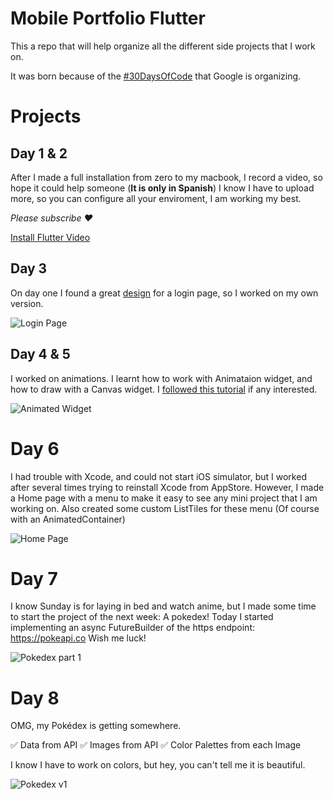 # Mobile Portfolio Flutter

This a repo that will help organize all the different side projects that I work on.

It was born because of the [#30DaysOfCode](https://developers.googleblog.com/2021/01/join-us-for-30daysofflutter.html) that Google is organizing.

# Projects

## Day 1 & 2

After I made a full installation from zero to my macbook, I record a video, so hope it could help someone (**It is only in Spanish**) I know I have to upload more, so you can configure all your enviroment, I am working my best.

*Please subscribe ❤️*

[Install Flutter Video](https://www.youtube.com/watch?v=KMHUV6PD6ao&ab_channel=NoeOsorio)

## Day 3

On day one I found a great [design](https://dribbble.com/shots/14725890-Pet-App) for a login page, so I worked on my own version.

![Login Page](https://user-images.githubusercontent.com/36978686/106846805-3320ec80-6673-11eb-8f27-49b22bc2f2ae.png)


## Day 4 & 5 

I worked on animations. I learnt how to work with Animataion widget, and how to draw with a Canvas widget. I [followed this tutorial](https://blog.codemagic.io/flutter-custom-painter/) if any interested.

![Animated Widget](https://user-images.githubusercontent.com/36978686/107177056-83ab8900-6996-11eb-9427-bea005a78fb5.gif)

# Day 6

I had trouble with Xcode, and could not start iOS simulator, but I worked after several times trying to reinstall Xcode from AppStore. However, I made a Home page with a menu to make it easy to see any mini project that I am working on. Also created some custom ListTiles for these menu (Of course with an AnimatedContainer)

![Home Page](https://user-images.githubusercontent.com/36978686/107177351-44316c80-6997-11eb-8d6c-8b354b9c296a.png)

# Day 7

I know Sunday is for laying in bed and watch anime, but I made some time to start the project of the next week: A pokedex!
Today I started implementing an async FutureBuilder of the https endpoint: https://pokeapi.co
Wish me luck!

![Pokedex part 1](https://user-images.githubusercontent.com/36978686/107177439-7a6eec00-6997-11eb-8bd0-90a678f4279e.png)

# Day 8

OMG, my Pokédex is getting somewhere.

✅ Data from API
✅ Images from API
✅ Color Palettes from each Image

I know I have to work on colors, but hey, you can't tell me it is beautiful.

![Pokedex v1](https://user-images.githubusercontent.com/36978686/107326907-da39c580-6a71-11eb-8317-f7a66c12ebff.png)
